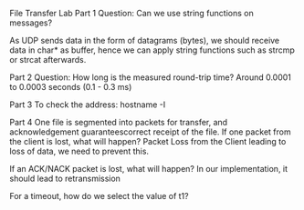 File Transfer Lab
Part 1
Question: Can we use string functions on messages?

As UDP sends data in the form of datagrams (bytes), we should receive data in char* as buffer, hence we can apply string functions such as strcmp or strcat afterwards.

Part 2
Question: How long is the measured round-trip time?
Around 0.0001 to 0.0003 seconds (0.1 - 0.3 ms)

Part 3
To check the address: hostname -I

Part 4 
One file is segmented into packets for transfer, and acknowledgement guaranteescorrect receipt of the file. If one packet from the client is lost, what will happen? Packet Loss from the Client leading to loss of data, we need to prevent this.

If an ACK/NACK packet is lost, what will happen?
In our implementation, it should lead to retransmission

For a timeout, how do we select the value of t1?